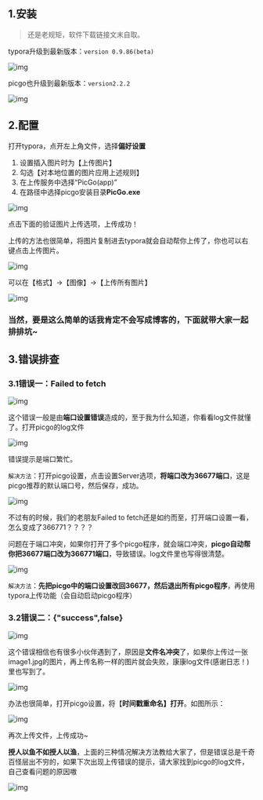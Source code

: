 ## 1.安装

> 还是老规矩，软件下载链接文末自取。

typora升级到最新版本：`version 0.9.86(beta)`

![img](https://pic2.zhimg.com/80/v2-7620718c2c25cd14c83529006d106491_720w.jpg)

picgo也升级到最新版本：`version2.2.2`

![img](https://pic4.zhimg.com/80/v2-dbcf6d6e6cc6845864647f8fd68f852b_720w.jpg)

## 2.配置

打开typora，点开左上角文件，选择**偏好设置**

1. 设置插入图片时为【上传图片】
2. 勾选【对本地位置的图片应用上述规则】
3. 在上传服务中选择“PicGo(app)”
4. 在路径中选择picgo安装目录**PicGo.exe**

![img](https://pic3.zhimg.com/80/v2-876350cd67a3e4ec1b00d3811e560d4a_720w.jpg)

点击下面的验证图片上传选项，上传成功！

上传的方法也很简单，将图片复制进去typora就会自动帮你上传了，你也可以右键点击上传图片。

![img](https://pic2.zhimg.com/v2-9032892f876b84ea4d01249cf41d7591_b.webp)

可以在【格式】->【图像】->【上传所有图片】

![img](https://pic1.zhimg.com/80/v2-2e8de68635d59c0b48beee86ce2974e4_720w.jpg)

### 当然，要是这么简单的话我肯定不会写成博客的，下面就带大家一起排排坑~

## 3.错误排查

### 3.1错误一：Failed to fetch

![img](https://pic4.zhimg.com/80/v2-b77c9f54231067b6f15f96f2352f3d23_720w.png)

这个错误一般是由**端口设置错误**造成的，至于我为什么知道，你看看log文件就懂了。打开picgo的log文件

![img](https://pic2.zhimg.com/80/v2-e48f1817723926a02dd68f50bb52e625_720w.jpg)

错误提示是端口繁忙。

`解决方法`：打开picgo设置，点击设置Server选项，**将端口改为36677端口**，这是picgo推荐的默认端口号，然后保存，成功。

![img](https://pic1.zhimg.com/80/v2-b0811fac0fe9dd226a4bb77ced36a5d0_720w.jpg)



不过有的时候，我们的老朋友Failed to fetch还是如约而至，打开端口设置一看，怎么变成了366771？？？？

问题在于端口冲突，如果你打开了多个picgo程序，就会端口冲突，**picgo自动帮你把36677端口改为366771端口**，导致错误。log文件里也写得很清楚。

![img](https://pic1.zhimg.com/80/v2-a72022194261330d93f1d43cf6166754_720w.jpg)

`解决方法`：**先把picgo中的端口设置改回36677，然后退出所有picgo程序**，再使用typora上传功能（会自动启动picgo程序）

### 3.2错误二：{"success",false}

![img](https://pic3.zhimg.com/80/v2-d189b7f9348acd7d86cf19539e07cb02_720w.png)



这个错误相信也有很多小伙伴遇到了，原因是**文件名冲突**了，如果你上传过一张image1.jpg的图片，再上传名称一样的图片就会失败，康康log文件(感谢日志！)里也写到了。

![img](https://pic3.zhimg.com/80/v2-345dc8f98f84701d937f5afb0caab5c2_720w.jpg)

办法也很简单，打开picgo设置，将【**时间戳重命名】打开**。如图所示：

![img](https://pic3.zhimg.com/80/v2-4ef72b9d2c2f5b0f21e4fa6128cafef2_720w.jpg)

再次上传文件，上传成功~

**授人以鱼不如授人以渔**，上面的三种情况解决方法教给大家了，但是错误总是千奇百怪层出不穷的，如果下次出现上传错误的提示，请大家找到picgo的log文件，自己查看问题的原因嗷

![img](https://pic2.zhimg.com/80/v2-8cd940aca4c0606ce17b4b1d798213d9_720w.jpg)